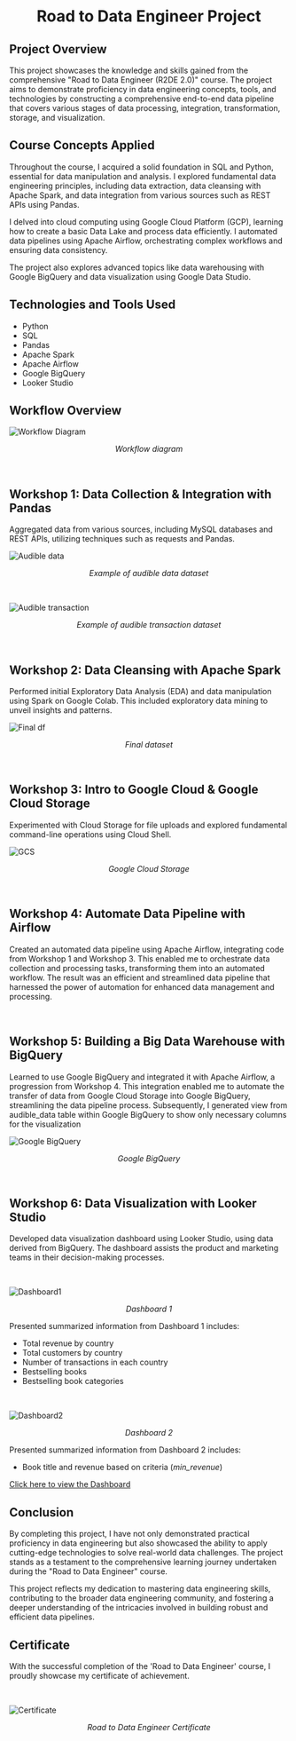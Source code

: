 <h1 align="center">Road to Data Engineer Project</h1>
<h2>Project Overview</h2>
<p>This project showcases the knowledge and skills gained from the comprehensive "Road to Data Engineer (R2DE 2.0)" course. The project aims to demonstrate proficiency in data engineering concepts, tools, and technologies by constructing a comprehensive end-to-end data pipeline that covers various stages of data processing, integration, transformation, storage, and visualization.</p>

<h2>Course Concepts Applied</h2>
<p>Throughout the course, I acquired a solid foundation in SQL and Python, essential for data manipulation and analysis. I explored fundamental data engineering principles, including data extraction, data cleansing with Apache Spark, and data integration from various sources such as REST APIs using Pandas.

I delved into cloud computing using Google Cloud Platform (GCP), learning how to create a basic Data Lake and process data efficiently. I automated data pipelines using Apache Airflow, orchestrating complex workflows and ensuring data consistency.

The project also explores advanced topics like data warehousing with Google BigQuery and data visualization using Google Data Studio.</p>

<h2>Technologies and Tools Used</h2>
<ul>
  <li>Python</li>
  <li>SQL</li>
  <li>Pandas</li>
  <li>Apache Spark</li>
  <li>Apache Airflow</li>
  <li>Google BigQuery</li>
  <li>Looker Studio</li>
</ul>

<h2>Workflow Overview</h2>

![Workflow Diagram](pics/project%20flow.PNG)
<p align="center"><em>Workflow diagram</em></p>
<br>

<h2> Workshop 1: Data Collection & Integration with Pandas</h2>
<p>Aggregated data from various sources, including MySQL databases and REST APIs, utilizing techniques such as requests and Pandas.</p>

![Audible data](pics/audible_data.PNG)
<p align="center"><em>Example of audible data dataset</em></p>
<br>

![Audible transaction](pics/audible_transaction.PNG)
<p align="center"><em>Example of audible transaction dataset</em></p>
<br>


<h2> Workshop 2: Data Cleansing with Apache Spark</h2>
<p>Performed initial Exploratory Data Analysis (EDA) and data manipulation using Spark on Google Colab. This included exploratory data mining to unveil insights and patterns.</p>

![Final df](pics/final_df.PNG)
<p align="center"><em>Final dataset</em></p>
<br>


<h2> Workshop 3: Intro to Google Cloud & Google Cloud Storage</h2>
<p>Experimented with Cloud Storage for file uploads and explored fundamental command-line operations using Cloud Shell.</p>

![GCS](pics/gcs.PNG)
<p align="center"><em>Google Cloud Storage</em></p>
<br>

<h2> Workshop 4: Automate Data Pipeline with Airflow</h2>
<p>Created an automated data pipeline using Apache Airflow, integrating code from Workshop 1 and Workshop 3. This enabled me to orchestrate data collection and processing tasks, transforming them into an automated workflow. The result was an efficient and streamlined data pipeline that harnessed the power of automation for enhanced data management and processing.</p>
<br>

<h2> Workshop 5: Building a Big Data Warehouse with BigQuery</h2>
<p>Learned to use Google BigQuery and integrated it with Apache Airflow, a progression from Workshop 4. This integration enabled me to automate the transfer of data from Google Cloud Storage into Google BigQuery, streamlining the data pipeline process. Subsequently, I generated view from audible_data table within Google BigQuery to show only necessary columns for the visualization</p>

![Google BigQuery](pics/bigquery.PNG)
<p align="center"><em>Google BigQuery</em></p>
<br>


<h2>Workshop 6: Data Visualization with Looker Studio</h2>
<p>Developed data visualization dashboard using Looker Studio, using data derived from BigQuery. The dashboard assists the product and marketing teams in their decision-making processes.</p>
<br>

![Dashboard1](pics/dashboard_1.PNG)
<p align="center"><em>Dashboard 1</em></p>

<p>Presented summarized information from Dashboard 1 includes:</p>
<ul>
  <li>Total revenue by country</li>
  <li>Total customers by country</li>
  <li>Number of transactions in each country</li>
  <li>Bestselling books</li>
  <li>Bestselling book categories</li>
</ul>
<br>

![Dashboard2](pics/dashboard_2.PNG)
<p align="center"><em>Dashboard 2</em></p>

<p>Presented summarized information from Dashboard 2 includes:</p>
<ul>
  <li>Book title and revenue based on criteria (<em>min_revenue</em>)</li>
</ul>
<a href="https://lookerstudio.google.com/s/izeffAkI_VY" target="_blank">Click here to view the Dashboard</a>
<br>

<h2>Conclusion</h2>
<p>By completing this project, I have not only demonstrated practical proficiency in data engineering but also showcased the ability to apply cutting-edge technologies to solve real-world data challenges. The project stands as a testament to the comprehensive learning journey undertaken during the "Road to Data Engineer" course.

This project reflects my dedication to mastering data engineering skills, contributing to the broader data engineering community, and fostering a deeper understanding of the intricacies involved in building robust and efficient data pipelines.</p>

<h2>Certificate</h2>
<p>With the successful completion of the 'Road to Data Engineer' course, I proudly showcase my certificate of achievement.</p>
<br>

![Certificate](Certificate.png)
<p align="center"><em>Road to Data Engineer Certificate</em></p>

